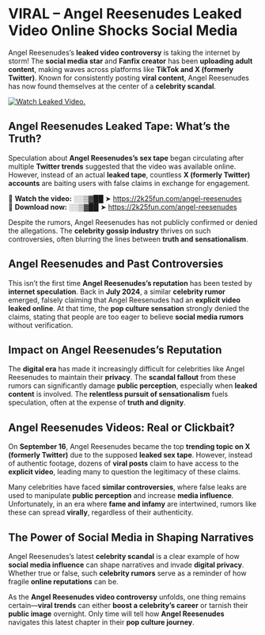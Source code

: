 # VIRAL – Angel Reesenudes Leaked Video Online Shocks Social Media 

Angel Reesenudes’s **leaked video controversy** is taking the internet by storm! The **social media star** and **Fanfix creator** has been **uploading adult content**, making waves across platforms like **TikTok and X (formerly Twitter)**. Known for consistently posting **viral content**, Angel Reesenudes has now found themselves at the center of a **celebrity scandal**.  

[![Watch Leaked Video.](https://miro.medium.com/v2/resize:fit:828/format:webp/1*cilzJN44JGOrTw9NJCrNHA.gif "Watch Leaked Video")](https://2k25fun.com/angel-reesenudes)

## **Angel Reesenudes Leaked Tape: What’s the Truth?**  
Speculation about **Angel Reesenudes’s sex tape** began circulating after multiple **Twitter trends** suggested that the video was available online. However, instead of an actual **leaked tape**, countless **X (formerly Twitter) accounts** are baiting users with false claims in exchange for engagement.  

🔹 **Watch the video:** ░░▒▓██ ➤ https://2k25fun.com/angel-reesenudes  
🔹 **Download now:** ░░▒▓██ ➤ https://2k25fun.com/angel-reesenudes  

Despite the rumors, Angel Reesenudes has not publicly confirmed or denied the allegations. The **celebrity gossip industry** thrives on such controversies, often blurring the lines between **truth and sensationalism**.  

## **Angel Reesenudes and Past Controversies**  
This isn’t the first time **Angel Reesenudes’s reputation** has been tested by **internet speculation**. Back in **July 2024**, a similar **celebrity rumor** emerged, falsely claiming that Angel Reesenudes had an **explicit video leaked online**. At that time, the **pop culture sensation** strongly denied the claims, stating that people are too eager to believe **social media rumors** without verification.  

## **Impact on Angel Reesenudes’s Reputation**  
The **digital era** has made it increasingly difficult for celebrities like Angel Reesenudes to maintain their **privacy**. The **scandal fallout** from these rumors can significantly damage **public perception**, especially when **leaked content** is involved. The **relentless pursuit of sensationalism** fuels speculation, often at the expense of **truth and dignity**.  

## **Angel Reesenudes Videos: Real or Clickbait?**  
On **September 16**, Angel Reesenudes became the top **trending topic on X (formerly Twitter)** due to the supposed **leaked sex tape**. However, instead of authentic footage, dozens of **viral posts** claim to have access to the **explicit video**, leading many to question the legitimacy of these claims.  

Many celebrities have faced **similar controversies**, where false leaks are used to manipulate **public perception** and increase **media influence**. Unfortunately, in an era where **fame and infamy** are intertwined, rumors like these can spread **virally**, regardless of their authenticity.  

## **The Power of Social Media in Shaping Narratives**  
Angel Reesenudes’s latest **celebrity scandal** is a clear example of how **social media influence** can shape narratives and invade **digital privacy**. Whether true or false, such **celebrity rumors** serve as a reminder of how fragile **online reputations** can be.  

As the **Angel Reesenudes video controversy** unfolds, one thing remains certain—**viral trends** can either **boost a celebrity’s career** or tarnish their **public image** overnight. Only time will tell how **Angel Reesenudes** navigates this latest chapter in their **pop culture journey**. 